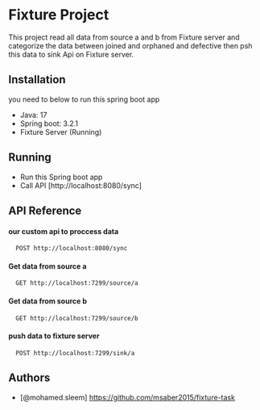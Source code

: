 
# Fixture Project

This project read all data from source a and b from Fixture server
and categorize the data between joined and orphaned and defective 
then psh this data to sink Api on Fixture server.


## Installation

you need to below to run this spring boot app

- Java: 17
- Spring boot: 3.2.1
- Fixture Server (Running) 

    
## Running

- Run this Spring boot app
- Call API [http://localhost:8080/sync]


## API Reference

#### our custom api to proccess data
```http
  POST http://localhost:8080/sync
```
#### Get data from source a

```http
  GET http://localhost:7299/source/a
```
#### Get data from source b

```http
  GET http://localhost:7299/source/b
```
#### push data to fixture server
```http
  POST http://localhost:7299/sink/a
```


## Authors

- [@mohamed.sleem] https://github.com/msaber2015/fixture-task

